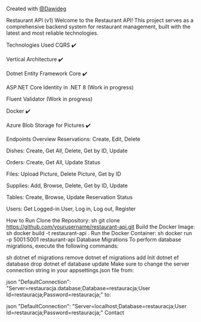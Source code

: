 Created with <a href="https://github.com/Dawideg">@Dawideg</a>

Restaurant API (v1)
Welcome to the Restaurant API! This project serves as a comprehensive backend system for restaurant management, built with the latest and most reliable technologies.

Technologies Used
CQRS ✔️

Vertical Architecture ✔️

Dotnet Entity Framework Core ✔️

ASP.NET Core Identity in .NET 8 (Work in progress)

Fluent Validator (Work in progress)

Docker ✔️

Azure Blob Storage for Pictures ✔️

Endpoints Overview
Reservations: Create, Edit, Delete

Dishes: Create, Get All, Delete, Get by ID, Update

Orders: Create, Get All, Update Status

Files: Upload Picture, Delete Picture, Get by ID

Supplies: Add, Browse, Delete, Get by ID, Update

Tables: Create, Browse, Update Reservation Status

Users: Get Logged-in User, Log in, Log out, Register

How to Run
Clone the Repository:
sh
git clone https://github.com/yourusername/restaurant-api.git
Build the Docker Image:
sh
docker build -t restaurant-api .
Run the Docker Container:
sh
docker run -p 5001:5001 restaurant-api
Database Migrations
To perform database migrations, execute the following commands:

sh
dotnet ef migrations remove
dotnet ef migrations add Init
dotnet ef database drop
dotnet ef database update
Make sure to change the server connection string in your appsettings.json file from:

json
"DefaultConnection": "Server=restauracja.database;Database=restauracja;User Id=restauracja;Password=restauracja;"
to:

json
"DefaultConnection": "Server=localhost;Database=restauracja;User Id=restauracja;Password=restauracja;"
Contact


